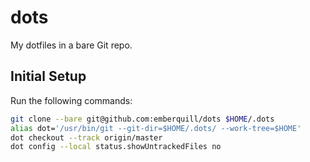 # dots

My dotfiles in a bare Git repo.

## Initial Setup

Run the following commands:

```bash
git clone --bare git@github.com:emberquill/dots $HOME/.dots
alias dot='/usr/bin/git --git-dir=$HOME/.dots/ --work-tree=$HOME'
dot checkout --track origin/master
dot config --local status.showUntrackedFiles no
```
